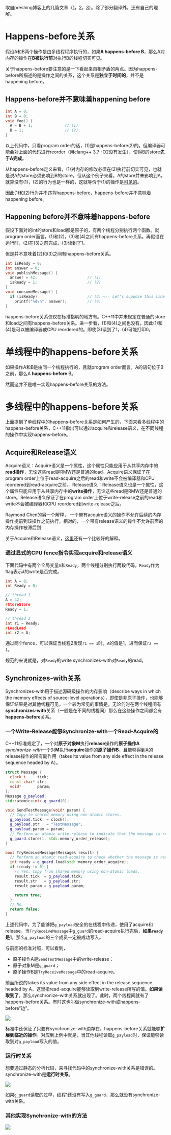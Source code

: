 取自preshing博客上的几篇文章（[1](http://preshing.com/20120913/acquire-and-release-semantics/)，[2](http://preshing.com/20130702/the-happens-before-relation/)，[3](http://preshing.com/20130823/the-synchronizes-with-relation/)）。除了部分翻译外，还有自己的理解。

# Happens-before关系

假设A和B两个操作是由多线程程序执行的，如果**A happens-before B**，那么A对内存的操作在**B被执行前**对执行B的线程切实可见。

关于happens-before要注意的是一下看起来自相矛盾的两点。因为happens-before所描述的是操作之间的关系，这个关系是**独立于时间的**，并不是happening before。

## Happens-before并不意味着happening before

```cpp
int A = 0;
int B = 0;
void foo() {
  A = B + 1;              // (1)
  B = 1;                  // (2)
}
```

以上代码中，只看program order的话，(1)是happens-before(2)的。但编译器可能会对上面的代码进行reorder（用clang++ 3.7 -O2没有发生），使得B的store**先于A完成**。

从happens-before定义来看，(1)对内存的修改必须在(2)执行前切实可见，也就是说A的store必须影响到B的store。但从这个例子来看，A的store并未影响到A，就算没有(1)，(2)的行为也是一样的，这就等价于(1)的操作是[可见的](http://preshing.com/20130702/the-happens-before-relation/)。

因此(1)和(2)行为并不违背happens-before，happens-before并不意味着happening before。

## Happening before并不意味着happens-before

假设下面对的int的store和load都是原子的，有两个线程分别执行两个函数。就program order而言，(1)和(2)，(3)和(4)之间有happens-before关系。再假设在运行时，(2)在(3)之前完成，(3)读到了1。

但是并不意味着(2)和(3)之间有happens-before关系。

```cpp
int isReady = 0;
int answer = 0;
void publishMessage() {
  answer = 42;                      // (1)
  isReady = 1;                      // (2)
}
void consumeMessage() {
  if (isReady)                      // (3) <-- Let's suppose this line reads 1
    printf("%d\n", answer);         // (4)
}
```

happens-before关系仅仅在标准指明的地方有。C++11中并未规定在普通的store和load之间有happens-before关系。进一步看，(1)和(4)之间也没有。因此(1)和(4)是可以被编译器或CPU reordered的。即使(3)读到了1，(4)可能打印0。


# 单线程中的happens-before关系

如果操作A和B是由同一个线程执行的，且就program order而言，A的语句位于B之前，那么A **happens-before** B。

然而这并不是唯一实现happens-before关系的方法。

# 多线程中的happens-before关系

上面提到了单线程中的happens-before关系是如何产生的，下面来看多线程中的happens-before关系，C++11指出可以通过acquire和release语义，在不同线程的操作中实现happens-before。

## Acquire和Release语义

Acquire语义：Acquire语义是一个属性，这个属性只能应用于从共享内存中的**read操作**，无论这些read是RMW还是普通的load。Acquire语义保证了在program order上位于read-acquire之后的read和write不会被编译器和CPU reordered到read-acquire之前。
Release语义：Release语义也是一个属性，这个属性只能应用于从共享内存中的**write操作**，无论这些read是RMW还是普通的store。Release语义保证了在program order上位于write-release之前的read和write不会被编译器和CPU reordered到write-release之后。

Raymond Chen的另一个解释，
一个带有acquire语义的操作不允许后续的内存操作提前到该操作之前执行，相对的，一个带有release语义的操作不允许前面的内存操作被滞后到

关于Acquire和Release语义，[这里](http://hedengcheng.com/?p=725)还有一个比较好的解释。

### 通过显式的CPU fence指令实现acquire和release语义

下面代码中有两个全局变量`A`和`Ready`，两个线程分别执行两段代码，`Ready`作为flag表示`A`的write是否完成。

```cpp
int A = 0;
int Ready = 0;

// thread 1
A = 42;
#StoreStore
Ready = 1;

// thread 2
int r1 = Ready;
#LoadLoad
int r2 = A;
```

通过两个fence，可以保证当线程2发现`r1 == 1`时，`A`的值是1，进而保证`r2 == 1`。

规范的来说就是，对`Ready`的write synchronizes-with对`Ready`的read。

## Synchronizes-with关系

Synchronizes-with用于描述源码级操作的内存影响（describe ways in which the memory effects of source-level operations），即使是非原子操作，也能够保证结果是对其他线程可见。一个较为常见的事情是，无论何时在两个线程间有**synchronizes-with**关系（一般是在不同的线程间）那么在这些操作之间都会有**happens-before**关系。

### 一个Write-Release能够Synchronize-with一个Read-Acquire的

C++11标准规定了，一个对**原子对象M**执行**release**操作的**原子操作A** *synchronize-with*一个对**M**执行**acquire**操作的**原子操作B**，且能够得到A的release操作的所有副作用（takes its value from any side effect in the release sequence headed by A）。

```cpp
struct Message {
  clock_t     tick;
  const char* str;
  void*       param;
};
Message g_payload;
std::atomic<int> g_guard(0);

void SendTestMessage(void* param) {
  // Copy to shared memory using non-atomic stores.
  g_payload.tick  = clock();
  g_payload.str   = "TestMessage";
  g_payload.param = param;
  // Perform an atomic write-release to indicate that the message is ready.
  g_guard.store(1, std::memory_order_release);
}

bool TryReceiveMessage(Message& result) {
  // Perform an atomic read-acquire to check whether the message is ready.
  int ready = g_guard.load(std::memory_order_acquire);
  if (ready != 0) {
    // Yes. Copy from shared memory using non-atomic loads.
    result.tick  = g_payload.tick;
    result.str   = g_payload.str;
    result.param = g_payload.param;

    return true;
  }
  // No.
  return false;
}
```

上述代码中，为了能够把`g_payload`安全的在线程中传递，使用了acquire和release。当`TryReceiveMessage`中`g_guard`的read-acquire执行完后，**如果`ready`是1**，那么`g_payload`的三个成员一定被成功写入。

与前面的标准对照，可以看到，

* 原子操作A是`SendTestMessage`中的write-release；
* 原子对象M是`g_guard`；
* 原子操作B是`TryReceiveMessage`中的read-acquire。

前面所说的takes its value from any side effect in the release sequence headed by A，这里指read-acquire能够读取到write-release所写的值。**如果读取到了**，那么synchronize-with关系就出现了。此时，两个线程间就有了happens-before关系。有时这也叫做synchronize-with或happens-before“边”。

![](./_image/two-cones.png)

标准中还保证了只要有synchronize-with边存在，happens-before关系就能够**扩展到临近的操作**。对应到上例中就是，当其他线程读取`g_payload`时，保证能够读取到对`g_payload`写入的值。

### 运行时关系

想要通过静态的分析代码，来寻找代码中的synchronize-with关系是错误的。synchronize-with是**运行时关系**。

![](./_image/no-cones.png)

如果`g_guard`读取的过早，线程1还没有写入`g_guard`，那么就没有synchronize-with关系。

### 其他实现Synchronize-with的方法

![](./_image/org-chart.png)